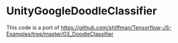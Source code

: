 # UnityGoogleDoodleClassifier
This code is a port of https://github.com/shiffman/Tensorflow-JS-Examples/tree/master/03_DoodleClassifier
